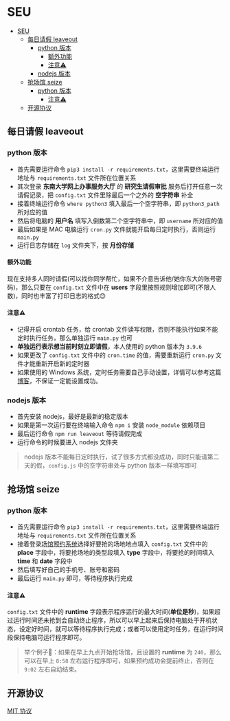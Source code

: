 # SEU
- [SEU](#seu)
  - [每日请假 leaveout](#每日请假-leaveout)
    - [python 版本](#python-版本)
      - [额外功能](#额外功能)
      - [注意⚠️](#注意️)
    - [nodejs 版本](#nodejs-版本)
  - [抢场馆 seize](#抢场馆-seize)
    - [python 版本](#python-版本-1)
      - [注意⚠️](#注意️-1)
  - [开源协议](#开源协议)



## 每日请假 leaveout

### python 版本
- 首先需要运行命令 `pip3 install -r requirements.txt`，这里需要终端运行地址与 `requirements.txt` 文件所在位置关系
- 其次登录 **东南大学网上办事服务大厅** 的 **研究生请假审批** 服务后打开任意一次请假记录，把 `config.txt` 文件里除最后一个之外的 **空字符串** 补全
- 接着终端运行命令 `where python3` 填入最后一个空字符串，即 `python3_path` 所对应的值
- 然后将电脑的 **用户名** 填写入倒数第二个空字符串中，即 `username` 所对应的值
- 最后如果是 MAC 电脑运行 `cron.py` 文件就能开启每日定时执行，否则运行 `main.py`
- 运行日志存储在 `log` 文件夹下，按 **月份存储**


#### 额外功能
现在支持多人同时请假(可以找你同学帮忙，如果不介意告诉他/她你东大的账号密码)，那么只要在 `config.txt` 文件中在 **users** 字段里按照规则增加即可(不限人数)，同时也丰富了打印日志的格式😊

#### 注意⚠️

- 记得开启 crontab 任务，给 crontab 文件读写权限，否则不能执行如果不能定时执行任务，那么单独运行 `main.py` 也可
- **单独运行表示想当前时刻立即请假**，本人使用的 python 版本为 `3.9.6`
- 如果更改了 `config.txt` 文件中的 `cron.time` 的值，需要重新运行 `cron.py` 文件才能重新开启新的定时器
- 如果使用的 Windows 系统，定时任务需要自己手动设置，详情可以参考这篇[博客](https://blog.csdn.net/shammy_feng/article/details/124178086)，不保证一定能设置成功。



### nodejs 版本
- 首先安装 nodejs，最好是最新的稳定版本
- 如果是第一次运行要在终端输入命令 `npm i` 安装 `node_module` 依赖项目
- 最后运行命令 `npm run leaveout` 等待请假完成
- 运行命令的时候要进入 nodejs 文件夹

> nodejs 版本不能每日定时执行，试了很多方式都没成功，同时只能请第二天的假，`config.js` 中的空字符串处与 python 版本一样填写即可



## 抢场馆 seize

### python 版本
- 首先需要运行命令 `pip3 install -r requirements.txt`，这里需要终端运行地址与 `requirements.txt` 文件所在位置关系
- 接着登录[场馆预约系统](http://yuyue.seu.edu.cn/eduplus/order/initOrderIndex.do?sclId=1)选择好要抢的场地地点填入 `config.txt` 文件中的 **place** 字段中，将要抢场地的类型段填入 **type** 字段中，将要抢的时间填入 **time** 和 **date** 字段中
- 然后填写好自己的手机号、账号和密码
- 最后运行 `main.py` 即可，等待程序执行完成



#### 注意⚠️

`config.txt` 文件中的 **runtime** 字段表示程序运行的最大时间(**单位是秒**)，如果超过运行时间还未抢到会自动终止程序，所以可以早上起来后保持电脑处于开机状态，设定好时间，就可以等待程序执行完成；或者可以使用定时任务，在运行时间段保持电脑可运行程序即可。

> 举个例子🌰：如果在早上九点开始抢场馆，且设置的 **runtime** 为 `240`，那么可以在早上 `8:58` 左右运行程序即可，如果预约成功会提前终止，否则在 `9:02` 左右自动结束。



## 开源协议

[MIT 协议](./LICENSE)